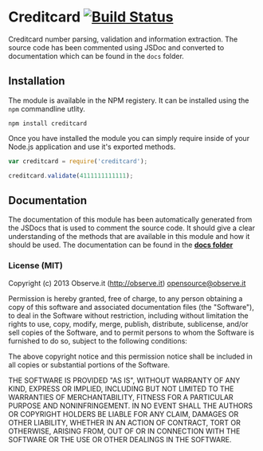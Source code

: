 # Creditcard [![Build Status](https://secure.travis-ci.org/observing/creditcard.png?branch=master)](https://travis-ci.org/observing/creditcard)

Creditcard number parsing, validation and information extraction. The source
code has been commented using JSDoc and converted to documentation which can be
found in the `docs` folder.

## Installation

The module is available in the NPM registery. It can be installed using the
`npm` commandline utlity.

```
npm install creditcard
```

Once you have installed the module you can simply require inside of your Node.js
application and use it's exported methods.

```js
var creditcard = require('creditcard');

creditcard.validate(4111111111111);
```

## Documentation

The documentation of this module has been automatically generated from the
JSDocs that is used to comment the source code. It should give a clear
understanding of the methods that are available in this module and how it should
be used. The documentation can be found in the [**docs
folder**](https://github.com/observing/creditcard/tree/master/docs)

### License (MIT)

Copyright (c) 2013 Observe.it (http://observe.it) <opensource@observe.it>

Permission is hereby granted, free of charge, to any person obtaining a copy of
this software and associated documentation files (the "Software"), to deal in
the Software without restriction, including without limitation the rights to
use, copy, modify, merge, publish, distribute, sublicense, and/or sell copies
of the Software, and to permit persons to whom the Software is
furnished to do so, subject to the following conditions: 

The above copyright notice and this permission notice shall be included in all
copies or substantial portions of the Software.

THE SOFTWARE IS PROVIDED "AS IS", WITHOUT WARRANTY OF ANY KIND, EXPRESS OR
IMPLIED, INCLUDING BUT NOT LIMITED TO THE WARRANTIES OF MERCHANTABILITY,
FITNESS FOR A PARTICULAR PURPOSE AND NONINFRINGEMENT. IN NO EVENT SHALL THE
AUTHORS OR COPYRIGHT HOLDERS BE LIABLE FOR ANY CLAIM, DAMAGES OR OTHER
LIABILITY, WHETHER IN AN ACTION OF CONTRACT, TORT OR OTHERWISE, ARISING FROM,
OUT OF OR IN CONNECTION WITH THE SOFTWARE OR THE USE OR OTHER DEALINGS IN THE
SOFTWARE.
